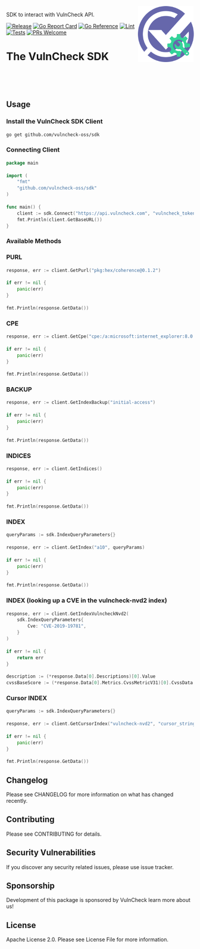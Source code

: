 <img src="/logo-sdk.png" align="right" alt="VulnCheck Logo" width="150" />

SDK to interact with VulnCheck API.

[![Release](https://img.shields.io/github/v/release/vulncheck-oss/sdk)](https://github.com/vulncheck-oss/sdk/releases)
[![Go Report Card](https://goreportcard.com/badge/github.com/vulncheck-oss/sdk)](https://goreportcard.com/report/github.com/vulncheck-oss/sdk)
[![Go Reference](https://pkg.go.dev/badge/github.com/vulncheck-oss/sdk.svg)](https://pkg.go.dev/github.com/vulncheck-oss/sdk)
[![Lint](https://github.com/vulncheck-oss/sdk/actions/workflows/lint.yml/badge.svg)](https://github.com/vulncheck-oss/sdk/actions/workflows/lint.yml)
[![Tests](https://github.com/vulncheck-oss/sdk/actions/workflows/test.yml/badge.svg)](https://github.com/vulncheck-oss/sdk/actions/workflows/test.yml)
[![PRs Welcome](https://img.shields.io/badge/PRs-welcome-brightgreen.svg)](https://github.com/vulncheck-oss/sdk/pulls)

# The VulnCheck SDK

<br />
<br />
<br />

## Usage

### Install the VulnCheck SDK Client

```bash
go get github.com/vulncheck-oss/sdk
```

### Connecting Client

```go
package main

import (
	"fmt"
	"github.com/vulncheck-oss/sdk"
)

func main() {
    client := sdk.Connect("https://api.vulncheck.com", "vulncheck_token")
    fmt.Println(client.GetBaseURL())
}
```


### Available Methods


### PURL
```go
response, err := client.GetPurl("pkg:hex/coherence@0.1.2")

if err != nil {
    panic(err)
}

fmt.Println(response.GetData())
```

### CPE
```go
response, err := client.GetCpe("cpe:/a:microsoft:internet_explorer:8.0.6001:beta")

if err != nil {
    panic(err)
}

fmt.Println(response.GetData())
```

### BACKUP
```go
response, err := client.GetIndexBackup("initial-access")

if err != nil {
    panic(err)
}

fmt.Println(response.GetData())
```

### INDICES
```go
response, err := client.GetIndices()

if err != nil {
    panic(err)
}

fmt.Println(response.GetData())
```

### INDEX
```go
queryParams := sdk.IndexQueryParameters{}

response, err := client.GetIndex("a10", queryParams)

if err != nil {
    panic(err)
}

fmt.Println(response.GetData())
```

### INDEX (looking up a CVE in the vulncheck-nvd2 index)
```go
response, err := client.GetIndexVulncheckNvd2(
    sdk.IndexQueryParameters{
        Cve: "CVE-2019-19781",
    }
)

if err != nil {
    return err
}

description := (*response.Data[0].Descriptions)[0].Value
cvssBaseScore := (*response.Data[0].Metrics.CvssMetricV31)[0].CvssData.BaseScore
```

### Cursor INDEX
```go
queryParams := sdk.IndexQueryParameters{}

response, err := client.GetCursorIndex("vulncheck-nvd2", "cursor_string", queryParams)

if err != nil {
    panic(err)
}

fmt.Println(response.GetData())
```

## Changelog

Please see CHANGELOG for more information on what has changed recently.

## Contributing

Please see CONTRIBUTING for details.

## Security Vulnerabilities

If you discover any security related issues, please use issue tracker.

## Sponsorship

Development of this package is sponsored by VulnCheck learn more about us!

## License

Apache License 2.0. Please see License File for more information.
